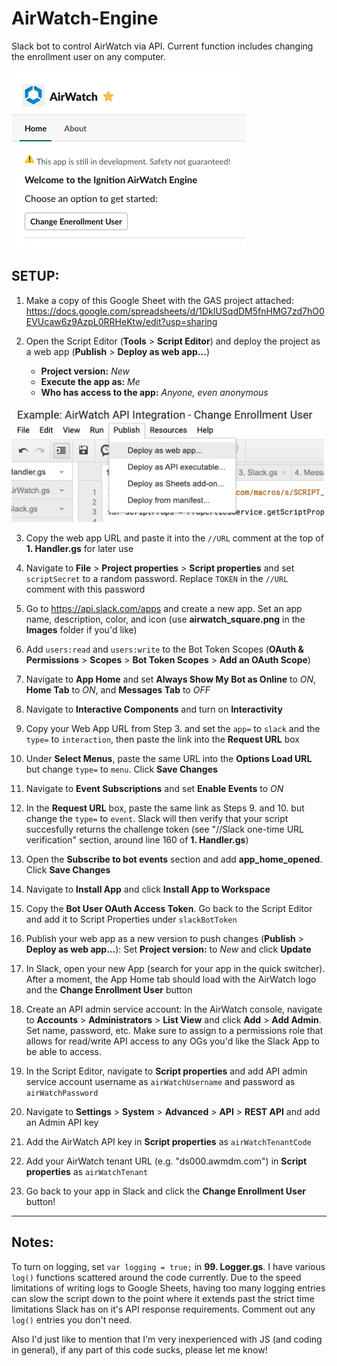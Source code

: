 # AirWatch-Engine
Slack bot to control AirWatch via API. Current function includes changing the enrollment user on any computer.

<img src="https://github.com/Ignition-IT/AirWatch-Engine/blob/master/Images/app_home.png" alt="App Home">

## SETUP: ##

1. Make a copy of this Google Sheet with the GAS project attached: https://docs.google.com/spreadsheets/d/1DkIUSqdDM5fnHMG7zd7hO0EVUcaw6z9AzpL0RRHeKtw/edit?usp=sharing


2. Open the Script Editor (__Tools__ > __Script Editor__) and deploy the project as a web app (__Publish__ > __Deploy as web app...__)
	+ __Project version:__ _New_
	+ __Execute the app as:__ _Me_
	+ __Who has access to the app:__ _Anyone, even anonymous_


<img src="https://github.com/Ignition-IT/AirWatch-Engine/blob/master/Images/deploy_as_web_app.png" alt="Deploy As Webb App" width="500">


3. Copy the web app URL and paste it into the `//URL` comment at the top of __1. Handler.gs__ for later use


4. Navigate to __File__ > __Project properties__ > __Script properties__ and set `scriptSecret` to a random password. Replace `TOKEN` in the `//URL` comment with this password


5. Go to https://api.slack.com/apps and create a new app. Set an app name, description, color, and icon (use __airwatch_square.png__ in the __Images__ folder if you'd like)


6. Add `users:read` and `users:write` to the Bot Token Scopes (__OAuth & Permissions__ > __Scopes__ > __Bot Token Scopes__ > __Add an OAuth Scope__)


7. Navigate to __App Home__ and set __Always Show My Bot as Online__ to _ON_, __Home Tab__ to _ON_, and __Messages Tab__ to _OFF_


8. Navigate to __Interactive Components__ and turn on __Interactivity__


9. Copy your Web App URL from Step 3. and set the `app=` to `slack` and the `type=` to `interaction`, then paste the link into the __Request URL__ box


10. Under __Select Menus__, paste the same URL into the __Options Load URL__ but change `type=` to `menu`. Click __Save Changes__


11. Navigate to __Event Subscriptions__ and set __Enable Events__ to _ON_


12. In the __Request URL__ box, paste the same link as Steps 9. and 10. but change the `type=` to `event`. Slack will then verify that your script succesfully returns the challenge token (see "//Slack one-time URL verification" section, around line 160 of __1. Handler.gs__)


13. Open the __Subscribe to bot events__ section and add __app_home_opened__. Click __Save Changes__


14. Navigate to __Install App__ and click __Install App to Workspace__


15. Copy the __Bot User OAuth Access Token__. Go back to the Script Editor and add it to Script Properties under `slackBotToken`


16. Publish your web app as a new version to push changes (__Publish__ > __Deploy as web app...__): Set __Project version:__ to _New_ and click __Update__


17. In Slack, open your new App (search for your app in the quick switcher). After a moment, the App Home tab should load with the AirWatch logo and the __Change Enrollment User__ button


18. Create an API admin service account: In the AirWatch console, navigate to __Accounts__ > __Administrators__ > __List View__ and click __Add__ > __Add Admin__. Set name, password, etc. Make sure to assign to a permissions role that allows for read/write API access to any OGs you'd like the Slack App to be able to access.


19. In the Script Editor, navigate to __Script properties__ and add API admin service account username as `airWatchUsername` and password as `airWatchPassword` 


20. Navigate to __Settings__ > __System__ > __Advanced__ > __API__ > __REST API__ and add an Admin API key


20. Add the AirWatch API key in __Script properties__ as `airWatchTenantCode`

21. Add your AirWatch tenant URL (e.g. "ds000.awmdm.com") in __Script properties__ as `airWatchTenant`

22. Go back to your app in Slack and click the __Change Enrollment User__ button!



--------------------------


## Notes: ##
To turn on logging, set `var logging = true;` in __99. Logger.gs__. I have various `log()` functions scattered around the code currently. Due to the speed limitations of writing logs to Google Sheets, having too many logging entries can slow the script down to the point where it extends past the strict time limitations Slack has on it's API response requirements. Comment out any `log()` entries you don't need.

Also I'd just like to mention that I'm very inexperienced with JS (and coding in general), if any part of this code sucks, please let me know!

